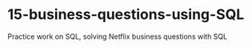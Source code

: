 # 15-business-questions-using-SQL
Practice work on SQL, solving Netflix business questions with SQL
